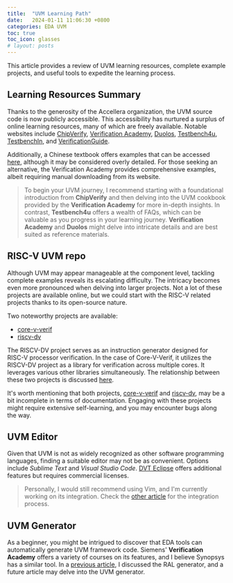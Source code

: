 ```yaml
---
title:  "UVM Learning Path"
date:   2024-01-11 11:06:30 +0800
categories: EDA UVM
toc: true
toc_icon: glasses
# layout: posts
---
```


This article provides a review of UVM learning resources, complete example projects, and useful tools to expedite the learning process.

## Learning Resources Summary

Thanks to the generosity of the Accellera organization, the UVM source code is now publicly accessible. This accessibility has nurtured a surplus of online learning resources, many of which are freely available. Notable websites include [ChipVerify](https://www.chipverify.com/), [Verification Academy](https://verificationacademy.com/), [Duolos](https://www.doulos.com/), [Testbench4u](https://testbench4u.com/), [TestbenchIn](http://www.testbench.in/), and [VerificationGuide](https://verificationguide.com/).

Additionally, a Chinese textbook offers examples that can be accessed [here](https://github.com/shtzw965/puvm), although it may be considered overly detailed. For those seeking an alternative, the Verification Academy provides comprehensive examples, albeit requiring manual downloading from its website.

> To begin your UVM journey, I recommend starting with a foundational introduction from **ChipVerify** and then delving into the UVM cookbook provided by the **Verification Academy** for more in-depth insights. In contrast, **Testbench4u** offers a wealth of FAQs, which can be valuable as you progress in your learning journey. **Verification Academy** and **Duolos** might delve into intricate details and are best suited as reference materials.

## RISC-V UVM repo

Although UVM may appear manageable at the component level, tackling complete examples reveals its escalating difficulty. The intricacy becomes even more pronounced when delving into larger projects. Not a lot of these projects are available online, but we could start with the RISC-V related projects thanks to its open-source nature.

Two noteworthy projects are available:

- [core-v-verif](https://github.com/openhwgroup/core-v-verif)
- [riscv-dv](https://github.com/chipsalliance/riscv-dv?tab=readme-ov-file)

The RISCV-DV project serves as an instruction generator designed for RISC-V processor verification. In the case of Core-V-Verif, it utilizes the RISCV-DV project as a library for verification across multiple cores. It leverages various other libraries simultaneously. The relationship between these two projects is discussed [here](https://docs.openhwgroup.org/projects/core-v-verif/en/latest/corev_dv.html).

It's worth mentioning that both projects, [core-v-verif](https://github.com/openhwgroup/core-v-verif) and [riscv-dv](https://github.com/chipsalliance/riscv-dv?tab=readme-ov-file), may be a bit incomplete in terms of documentation. Engaging with these projects might require extensive self-learning, and you may encounter bugs along the way.

## UVM Editor

Given that UVM is not as widely recognized as other software programming languages, finding a suitable editor may not be as convenient. Options include *Sublime Text* and *Visual Studio Code*. [DVT Eclipse](https://www.dvteclipse.com/) offers additional features but requires commercial licenses.

> Personally, I would still recommend using Vim, and I'm currently working on its integration. Check the [other article]({{site.url}}/eda/uvm/Vim_SV_UVM/) for the integration process.

## UVM Generator

As a beginner, you might be intrigued to discover that EDA tools can automatically generate UVM framework code. Siemens' **Verification Academy** offers a variety of courses on its features, and I believe Synopsys has a similar tool. In a [previous article]({{site.url}}/eda/uvm/ralgen/), I discussed the RAL generator, and a future article may delve into the UVM generator.
